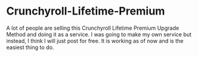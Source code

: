 # Crunchyroll-Lifetime-Premium
A lot of people are selling this Crunchyroll Lifetime Premium Upgrade Method and doing it as a service. I was going to make my own service but instead, I think I will just post for free. It is working as of now and is the easiest thing to do.
